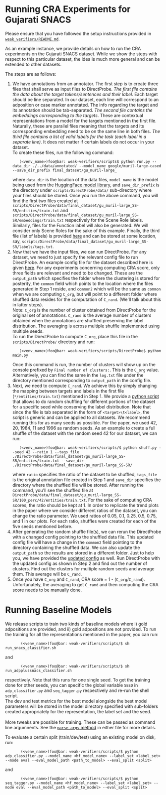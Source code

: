 # Running CRA Experiments for Gujarati SNACS

Please ensure that you have followed the setup instructions provided in [`weak_verifiers/README.md`](https://github.com/utahnlp/weak-verifiers/blob/main/README.md).

As an example instance, we provide details on how to run the CRA experiments on the Gujarati SNACS dataset. While we show the steps with respect to this particular dataset, the idea is much more general and can be extended to other datasets. 

The steps are as follows:
1. We have annotations from an annotator. The first step is to create three files that shall serve as input files to DirectProbe. <i>The first file contains the data about the target tokens/sentences and their label</i>. Each target should be line separated. In our dataset, each line will correspond to an adposition or case marker annotated. The info regarding the target and its annotation should be tab-separated. <i>The second file contains the embeddings corresponding to the targets</i>. These are contextual representations from a model for the targets mentioned in the first file. Naturally, these are parallel files meaning that the targets and its corresponding embedding need to be on the same line in both files.  <i>The third file contains a list of valid labels for the task (each label in a separate line)</i>. It does not matter if certain labels do not occur in your dataset.<br>
    To create these files, run the following command:
    ```console
       (<venv_name>)foo@bar: weak-verifiers/scripts$ python run.py --data_dir ./../data/annotated/ --model_name google/muril-large-cased --save_dir_prefix final_dataset/gu_muril-large_
    ```
    where `data_dir` is the location of the data files, `model_name` is the model being used from the [HuggingFace model library](https://huggingface.co/models), and `save_dir_prefix` is the directory under `scripts/DirectProbe/data/` sub-directory where your files should be stored.
   Once you run the above command, you will find the first two files created at `scripts/DirectProbe/data/final_dataset/gu_muril-large_SS-SR/entities/train.txt` and `scripts/DirectProbe/data/final_dataset/gu_muril-large_SS-SR/embeddings/train.txt` respectively for the Scene Role labels. Similarly, files for the Function label will also be generated. We will consider only Scene Roles for the sake of this example. Finally, the third file (list of labels) is provided [here](https://github.com/utahnlp/weak-verifiers/blob/main/scripts/misc/tags.txt) and can be stored at some location, say, `scripts/DirectProbe/data/final_dataset/gu_muril-large_SS-SR/labels/tags.txt`.
2. Now that we have the input files, we can run DirectProbe. For any dataset, we need to just specify the relevant config file to run DirectProbe. An example config file for the dataset described here is given [here](https://github.com/utahnlp/weak-verifiers/blob/main/scripts/misc/config.ini). For any experiments concerning computing CRA score, only three fields are relevant and need to be changed. These are the `output_path` which specifies the folder where the clustering is stored for posterity, the `common` field which points to the location where the files generated in Step 1 reside, and `common2` which will be the same as `common` when we are computing `C_org`, but will point to a different folder where shuffled data resides for the computation of `C_rand`. (We'll talk about this in latter steps).<br> Note: `C_org` is the number of cluster obtained from DirectProbe for the original set of annotations. `C_rand` is the average number of clusters obtained when the annotations are shuffled preserving the label distribution. The averaging is across multiple shuffle implemented using multiple seeds. 
<br>To run the DirectProbe to compute `C_org`, place this file in the `scripts/DirectProbe/` directory and run:
    ```console
       (<venv_name>)foo@bar: weak-verifiers/scripts/DirectProbe$ python main.py
    ```
    Once this command is run, the number of clusters will show up on the console prefixed by `Final number of clusters:`. This is the `C_org` value. Alternatively, you can find the same in the `log.txt` file under the directory mentioned corresponding to `output_path` in the config file.
3. Next, we need to compute `C_rand`. We achieve this by simply changing the mapping between targets and labels in the first file (`*/entities/train.txt`) mentioned in Step 1. We provide a [python script](https://github.com/utahnlp/weak-verifiers/blob/main/scripts/misc/shuff.py) that allows to do random shuffling for different portions of the dataset for a specific seed while conserving the label distribution. Note that since the file is tab separated in the form of `<target>\t<label>`, the script is generic and can be applied to all datasets. We recommend running this for as many seeds as possible. For the paper, we used 42, 20, 1984, 11 and 1996 as random seeds. As an example to create a full shuffle of the dataset with the random seed 42 for our dataset, we can run:
    ```console
       (<venv_name>)foo@bar: weak-verifiers/scripts/$ python shuff.py --seed 42 --ratio 1 --tags_file ./DirectProbe/data/final_dataset/gu_muril-large_SS-SR/entities/train.txt --save_dir ./DirectProbe/data/final_dataset/gu_muril-large_SS-SR/
    ```
    where `ratio` specifies the ratio of the dataset to be shuffled, `tags_file` is the original annotation file created in Step 1 and `save_dir` specifies the directory where the shuffled file will be stored. After running the command, you'll see the shuffled file at `DirectProbe/data/final_dataset/gu_muril-large_SS-SR/100_perc/42/entities/train.txt`. For the sake of computing CRA scores, the ratio should be kept at 1. In order to replicate the trend plots in the paper where we consider different ratios of the dataset, you can change the ratio parameter. We used ratios of 0.05, 0.1, 0.25, 0.5, 0.75, and 1 in our plots. For each ratio, shuffles were created for each of the five seeds mentioned before.
4. After generating the random shuffle file(s), we can rerun the DirectProbe with a changed config pointing to the shuffled data file. This updated config file will have a change in the `common2` field pointing to the directory containing the shuffled data. We can also update the `output_path` so the results are stored in a different folder. Just to help you, we have provided the [updated config](https://github.com/utahnlp/weak-verifiers/blob/main/scripts/misc/config_shuff.ini) as well. Run DirectProbe with the updated config as shown in Step 2 and find out the number of clusters. Find out the clusters for multiple random seeds and average them. This average will be `C_rand`.
5. Once you have `C_org` and `C_rand`, CRA score = 1 - (`C_org`/`C_rand`). Unfortunately, the averaging to get `C_rand` and then computing the CRA score needs to be manually done. 



# Running Baseline Models
We release scripts to train two kinds of baseline models where i) gold adpositions are provided, and ii) gold adpositions are not provided. To run the training for all the representations mentioned in the paper, you can run:
```console
       (<venv_name>)foo@bar: weak-verifiers/scripts/$ sh run_snacs_classifier.sh
```
and
```console
       (<venv_name>)foo@bar: weak-verifiers/scripts/$ sh run_adpplussnacs_classifier.sh
```
respectively. Note that this runs for one single seed. To get the training done for other seeds, you can specific the global variable `SEED` in `adp_classifier.py` and `seq_tagger.py` respectively and re-run the shell script. <br>
The dev and test metrics for the best model alongside the best model parameters will be stored in the model directory specified with sub-folders created appropriately for the representation, the label set and the seed. <br><br>
More tweaks are possible for training. These can be passed as command line argumnents. See the [`parse_args` method](https://github.com/utahnlp/weak-verifiers/blob/a177a05820d43d7fe496188cd5a12ca30a13c71a/scripts/seq_tagger.py#L681) in either file for more details.

To evaluate a certain split (train/dev/test) using an existing model on disk, run:
```console
       (<venv_name>)foo@bar: weak-verifiers/scripts/$ python adp_classifier.py --model_name <hf_model_name> --label_set <label_set> --mode eval --eval_model_path <path_to_model> --eval_split <split>  
```
and
```console
       (<venv_name>)foo@bar: weak-verifiers/scripts/$ python seq_tagger.py --model_name <hf_model_name> --label_set <label_set> --mode eval --eval_model_path <path_to_model> --eval_split <split>  
```

